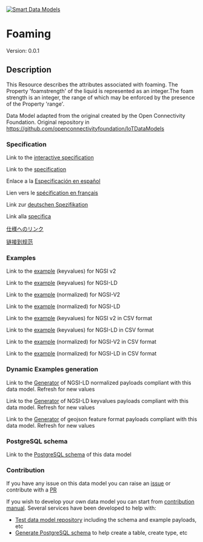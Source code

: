 [![Smart Data Models](https://smartdatamodels.org/wp-content/uploads/2022/01/SmartDataModels_logo.png "Logo")](https://smartdatamodels.org)
# Foaming
Version: 0.0.1

## Description 

This Resource describes the attributes associated with foaming. The Property 'foamstrength' of the liquid is represented as an integer.The foam strength is an integer, the range of which may be enforced by the presence of the Property 'range'.

Data Model adapted from the original created by the Open Connectivity Foundation. Original repository in https://github.com/openconnectivityfoundation/IoTDataModels
### Specification

Link to the [interactive specification](https://swagger.lab.fiware.org/?url=https://smart-data-models.github.io/dataModel.OCF/Foaming/swagger.yaml)

Link to the [specification](https://github.com/smart-data-models/dataModel.OCF/blob/master/Foaming/doc/spec.md)

Enlace a la [Especificación en español](https://github.com/smart-data-models/dataModel.OCF/blob/master/Foaming/doc/spec_ES.md)

Lien vers le [spécification en français](https://github.com/smart-data-models/dataModel.OCF/blob/master/Foaming/doc/spec_FR.md)

Link zur [deutschen Spezifikation](https://github.com/smart-data-models/dataModel.OCF/blob/master/Foaming/doc/spec_DE.md)

Link alla [specifica](https://github.com/smart-data-models/dataModel.OCF/blob/master/Foaming/doc/spec_IT.md)

[仕様へのリンク](https://github.com/smart-data-models/dataModel.OCF/blob/master/Foaming/doc/spec_JA.md)

[链接到规范](https://github.com/smart-data-models/dataModel.OCF/blob/master/Foaming/doc/spec_ZH.md)
### Examples

Link to the [example](https://smart-data-models.github.io/dataModel.OCF/Foaming/examples/example.json) (keyvalues) for NGSI v2

Link to the [example](https://smart-data-models.github.io/dataModel.OCF/Foaming/examples/example.jsonld) (keyvalues) for NGSI-LD

Link to the [example](https://smart-data-models.github.io/dataModel.OCF/Foaming/examples/example-normalized.json) (normalized) for NGSI-V2

Link to the [example](https://smart-data-models.github.io/dataModel.OCF/Foaming/examples/example-normalized.jsonld) (normalized) for NGSI-LD

Link to the [example](https://github.com/smart-data-models/dataModel.OCF/blob/master/Foaming/examples/example.json.csv) (keyvalues) for NGSI v2 in CSV format

Link to the [example](https://github.com/smart-data-models/dataModel.OCF/blob/master/Foaming/examples/example.jsonld.csv) (keyvalues) for NGSI-LD in CSV format

Link to the [example](https://github.com/smart-data-models/dataModel.OCF/blob/master/Foaming/examples/example-normalized.json.csv) (normalized) for NGSI-V2 in CSV format

Link to the [example](https://github.com/smart-data-models/dataModel.OCF/blob/master/Foaming/examples/example-normalized.jsonld.csv) (normalized) for NGSI-LD in CSV format
### Dynamic Examples generation

Link to the [Generator](https://smartdatamodels.org/extra/ngsi-ld_generator.php?schemaUrl=https://raw.githubusercontent.com/smart-data-models/dataModel.OCF/master/Foaming/schema.json&email=info@smartdatamodels.org) of NGSI-LD normalized payloads compliant with this data model. Refresh for new values

Link to the [Generator](https://smartdatamodels.org/extra/ngsi-ld_generator_keyvalues.php?schemaUrl=https://raw.githubusercontent.com/smart-data-models/dataModel.OCF/master/Foaming/schema.json&email=info@smartdatamodels.org) of NGSI-LD keyvalues payloads compliant with this data model. Refresh for new values

Link to the [Generator](https://smartdatamodels.org/extra/geojson_features_generator.php?schemaUrl=https://raw.githubusercontent.com/smart-data-models/dataModel.OCF/master/Foaming/schema.json&email=info@smartdatamodels.org) of geojson feature format payloads compliant with this data model. Refresh for new values
### PostgreSQL schema

Link to the [PostgreSQL schema](https://github.com/smart-data-models/dataModel.OCF/blob/master/Foaming/schema.sql) of this data model
### Contribution

 If you have any issue on this data model you can raise an [issue](https://github.com/smart-data-models/dataModel.OCF/issues)  or contribute with a [PR](https://github.com/smart-data-models/dataModel.OCF/pulls)

 If you wish to develop your own data model you can start from [contribution manual](https://bit.ly/contribution_manual). Several services have been developed to help with: 
 - [Test data model repository](https://smartdatamodels.org/index.php/data-models-contribution-api/) including the schema and example payloads, etc
 - [Generate PostgreSQL schema](https://smartdatamodels.org/index.php/sql-service/) to help create a table, create type, etc